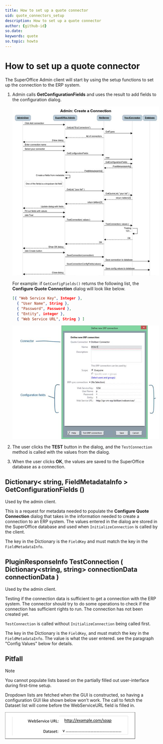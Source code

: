 ```yaml
---
title: How to set up a quote connector
uid: quote_connectors_setup
description: How to set up a quote connector
author: {github-id}
so.date:
keywords: quote
so.topic: howto
---
```


# How to set up a quote connector

The SuperOffice Admin client will start by using the setup functions to set up the connection to the ERP system.

1. Admin calls **GetConfigurationFields** and uses the result to add fields to the configuration dialog.

    ![02][img1]

    For example: if `GetConfigFields()` returns the following list, the **Configure Quote Connection** dialog will look like below.

    ```json
    [{ "Web Service Key", Integer },
      { "User Name", String },
      { "Password", Password },
      { "Entity", integer },
      { "Web Service URL", String } ]
    ```

    ![03][img2]

2. The user clicks the **TEST** button in the dialog, and the `TestConnection` method is called with the values from the dialog.

3. When the user clicks **OK**, the values are saved to the SuperOffice database as a connection.

## Dictionary< string, FieldMetadataInfo > GetConfigurationFields ()

Used by the admin client.

This is a request for metadata needed to populate the **Configure Quote Connection** dialog that takes in the information needed to create a connection to an ERP system. The values entered in the dialog are stored in the SuperOffice database and used when `InitializeConnection` is called by the client.

The key in the Dictionary is the `FieldKey` and must match the key in the `FieldMetadataInfo`.

## PluginResponseInfo TestConnection ( Dictionary<string, string> connectionData connectionData )

Used by the admin client.

Testing if the connection data is sufficient to get a connection with the ERP system. The connector should try to do some operations to check if the connection has sufficient rights to run. The connection has not been created yet.

`TestConnection` is called without `InitializeConnection` being called first.

The key in the Dictionary is the `FieldKey`, and must match the key in the `FieldMetadataInfo`. The value is what the user entered. see the paragraph "Config Values" below for details.

## Pitfall

> [!NOTE]
> You cannot populate lists based on the partially filled out user-interface during first-time setup.

Dropdown lists are fetched when the GUI is constructed, so having a configuration GUI like shown below won’t work. The call to fetch the Dataset list will come before the WebServiceURL field is filled in.

![04][img3]

<!-- Referenced images -->
[img1]: media/image002.jpg
[img2]: media/image003.jpg
[img3]: media/image004.png
